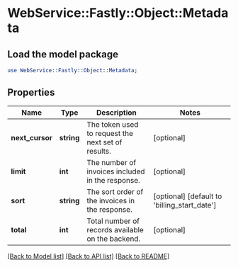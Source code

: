 # WebService::Fastly::Object::Metadata

## Load the model package
```perl
use WebService::Fastly::Object::Metadata;
```

## Properties
Name | Type | Description | Notes
------------ | ------------- | ------------- | -------------
**next_cursor** | **string** | The token used to request the next set of results. | [optional] 
**limit** | **int** | The number of invoices included in the response. | [optional] 
**sort** | **string** | The sort order of the invoices in the response. | [optional] [default to &#39;billing_start_date&#39;]
**total** | **int** | Total number of records available on the backend. | [optional] 

[[Back to Model list]](../README.md#documentation-for-models) [[Back to API list]](../README.md#documentation-for-api-endpoints) [[Back to README]](../README.md)



